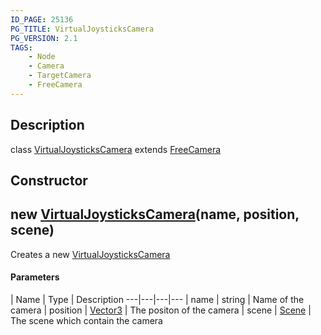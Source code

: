 ```yaml
---
ID_PAGE: 25136
PG_TITLE: VirtualJoysticksCamera
PG_VERSION: 2.1
TAGS:
    - Node
    - Camera
    - TargetCamera
    - FreeCamera
---
```

## Description

class [VirtualJoysticksCamera](/classes/2.5/VirtualJoysticksCamera) extends [FreeCamera](/classes/2.5/FreeCamera)



## Constructor

## new [VirtualJoysticksCamera](/classes/2.5/VirtualJoysticksCamera)(name, position, scene)

Creates a new [VirtualJoysticksCamera](/classes/2.5/VirtualJoysticksCamera)

#### Parameters
 | Name | Type | Description
---|---|---|---
 | name | string |     Name of the camera
 | position | [Vector3](/classes/2.5/Vector3) |     The positon of the camera
 | scene | [Scene](/classes/2.5/Scene) |     The scene which contain the camera
